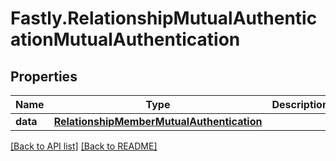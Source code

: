 # Fastly.RelationshipMutualAuthenticationMutualAuthentication

## Properties

Name | Type | Description | Notes
------------ | ------------- | ------------- | -------------
**data** | [**RelationshipMemberMutualAuthentication**](RelationshipMemberMutualAuthentication.md) |  | [optional] 


[[Back to API list]](../../README.md#endpoints) [[Back to README]](../../README.md)
